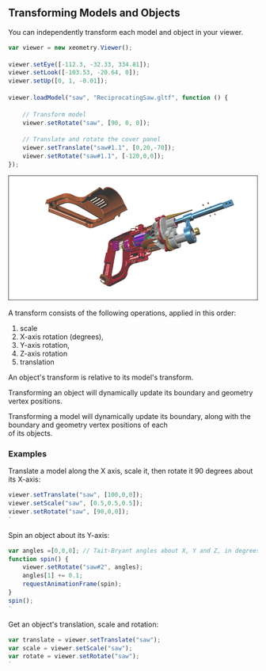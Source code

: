## Transforming Models and Objects

You can independently transform each model and object in your viewer.

````javascript
var viewer = new xeometry.Viewer();

viewer.setEye([-112.3, -32.33, 334.81]);
viewer.setLook([-103.53, -20.64, 0]);
viewer.setUp([0, 1, -0.01]);

viewer.loadModel("saw", "ReciprocatingSaw.gltf", function () {

    // Transform model
    viewer.setRotate("saw", [90, 0, 0]);

    // Translate and rotate the cover panel
    viewer.setTranslate("saw#1.1", [0,20,-70]);
    viewer.setRotate("saw#1.1", [-120,0,0]);
});
````
[![](assets/transforms.png)](http://xeolabs.com/xeometry/examples/#guidebook_transforming)

A transform consists of the following operations, applied in this order:

1. scale
2. X-axis rotation \(degrees\),
3. Y-axis rotation,
4. Z-axis rotation
5. translation

An object's transform is relative to its model's transform.

Transforming an object will dynamically update its boundary and geometry vertex positions.

Transforming a model will dynamically update its boundary, along with the boundary and geometry vertex positions of each  
of its objects.

### Examples

Translate a model along the X axis, scale it, then rotate it 90 degrees about its X-axis:

```javascript
viewer.setTranslate("saw", [100,0,0]);
viewer.setScale("saw", [0.5,0.5,0.5]);
viewer.setRotate("saw", [90,0,0]);
`
```

Spin an object about its Y-axis:

```javascript
var angles =[0,0,0]; // Tait-Bryant angles about X, Y and Z, in degrees
function spin() {
    viewer.setRotate("saw#2", angles);
    angles[1] += 0.1;
    requestAnimationFrame(spin);
}
spin();
`
```

Get an object's translation, scale and rotation:

```javascript
var translate = viewer.setTranslate("saw");
var scale = viewer.setScale("saw");
var rotate = viewer.setRotate("saw");
`
```



